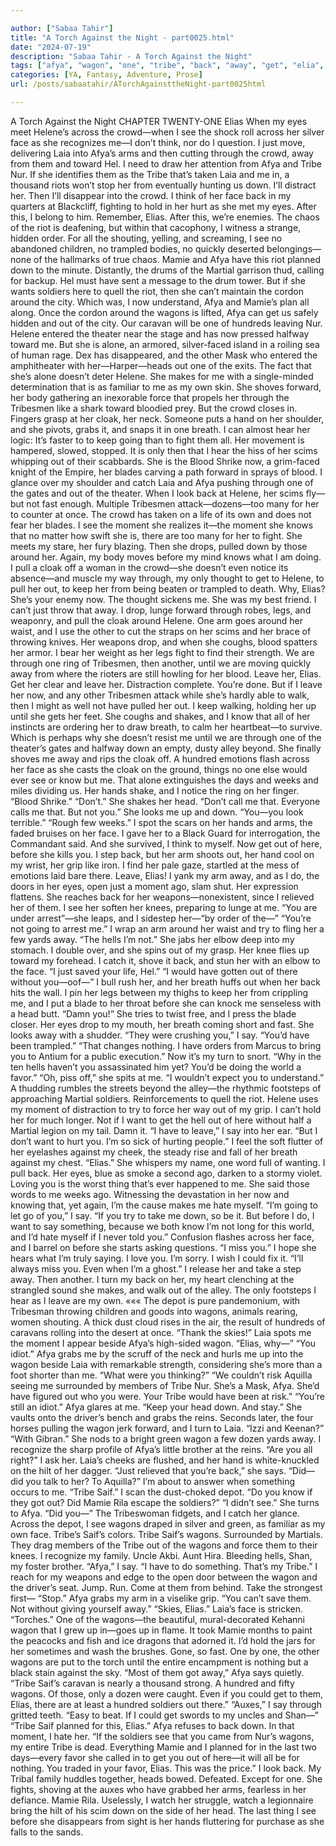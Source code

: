 ```yaml
---

author: ["Sabaa Tahir"]
title: "A Torch Against the Night - part0025.html"
date: "2024-07-19"
description: "Sabaa Tahir - A Torch Against the Night"
tags: ["afya", "wagon", "one", "tribe", "back", "away", "get", "elia", "see", "face", "laia", "arm", "say", "helene", "mamie", "around", "hand", "moment", "know", "leave", "eye", "across", "riot", "soldier", "hundred"]
categories: [YA, Fantasy, Adventure, Prose]
url: /posts/sabaatahir/ATorchAgainsttheNight-part0025html

---
```



A Torch Against the Night
CHAPTER TWENTY-ONE
Elias
When my eyes meet Helene’s across the crowd—when I see the shock roll across her silver face as she recognizes me—I don’t think, nor do I question. I just move, delivering Laia into Afya’s arms and then cutting through the crowd, away from them and toward Hel. I need to draw her attention from Afya and Tribe Nur. If she identifies them as the Tribe that’s taken Laia and me in, a thousand riots won’t stop her from eventually hunting us down.
I’ll distract her. Then I’ll disappear into the crowd. I think of her face back in my quarters at Blackcliff, fighting to hold in her hurt as she met my eyes. After this, I belong to him. Remember, Elias. After this, we’re enemies.
The chaos of the riot is deafening, but within that cacophony, I witness a strange, hidden order. For all the shouting, yelling, and screaming, I see no abandoned children, no trampled bodies, no quickly deserted belongings—none of the hallmarks of true chaos.
Mamie and Afya have this riot planned down to the minute.
Distantly, the drums of the Martial garrison thud, calling for backup. Hel must have sent a message to the drum tower. But if she wants soldiers here to quell the riot, then she can’t maintain the cordon around the city.
Which was, I now understand, Afya and Mamie’s plan all along.
Once the cordon around the wagons is lifted, Afya can get us safely hidden and out of the city. Our caravan will be one of hundreds leaving Nur.
Helene entered the theater near the stage and has now pressed halfway toward me. But she is alone, an armored, silver-faced island in a roiling sea of human rage. Dex has disappeared, and the other Mask who entered the amphitheater with her—Harper—heads out one of the exits.
The fact that she’s alone doesn’t deter Helene. She makes for me with a single-minded determination that is as familiar to me as my own skin. She shoves forward, her body gathering an inexorable force that propels her through the Tribesmen like a shark toward bloodied prey. But the crowd closes in. Fingers grasp at her cloak, her neck. Someone puts a hand on her shoulder, and she pivots, grabs it, and snaps it in one breath. I can almost hear her logic: It’s faster to to keep going than to fight them all.
Her movement is hampered, slowed, stopped. It is only then that I hear the hiss of her scims whipping out of their scabbards. She is the Blood Shrike now, a grim-faced knight of the Empire, her blades carving a path forward in sprays of blood.
I glance over my shoulder and catch Laia and Afya pushing through one of the gates and out of the theater. When I look back at Helene, her scims fly—but not fast enough. Multiple Tribesmen attack—dozens—too many for her to counter at once. The crowd has taken on a life of its own and does not fear her blades. I see the moment she realizes it—the moment she knows that no matter how swift she is, there are too many for her to fight.
She meets my stare, her fury blazing. Then she drops, pulled down by those around her.
Again, my body moves before my mind knows what I am doing. I pull a cloak off a woman in the crowd—she doesn’t even notice its absence—and muscle my way through, my only thought to get to Helene, to pull her out, to keep her from being beaten or trampled to death. Why, Elias? She’s your enemy now.
The thought sickens me. She was my best friend. I can’t just throw that away.
I drop, lunge forward through robes, legs, and weaponry, and pull the cloak around Helene. One arm goes around her waist, and I use the other to cut the straps on her scims and her brace of throwing knives. Her weapons drop, and when she coughs, blood spatters her armor. I bear her weight as her legs fight to find their strength. We are through one ring of Tribesmen, then another, until we are moving quickly away from where the rioters are still howling for her blood.
Leave her, Elias. Get her clear and leave her. Distraction complete. You’re done.
But if I leave her now, and any other Tribesmen attack while she’s hardly able to walk, then I might as well not have pulled her out.
I keep walking, holding her up until she gets her feet. She coughs and shakes, and I know that all of her instincts are ordering her to draw breath, to calm her heartbeat—to survive. Which is perhaps why she doesn’t resist me until we are through one of the theater’s gates and halfway down an empty, dusty alley beyond.
She finally shoves me away and rips the cloak off. A hundred emotions flash across her face as she casts the cloak on the ground, things no one else would ever see or know but me. That alone extinguishes the days and weeks and miles dividing us. Her hands shake, and I notice the ring on her finger.
“Blood Shrike.”
“Don’t.” She shakes her head. “Don’t call me that. Everyone calls me that. But not you.” She looks me up and down. “You—you look terrible.”
“Rough few weeks.” I spot the scars on her hands and arms, the faded bruises on her face. I gave her to a Black Guard for interrogation, the Commandant said.
And she survived, I think to myself. Now get out of here, before she kills you.
I step back, but her arm shoots out, her hand cool on my wrist, her grip like iron. I find her pale gaze, startled at the mess of emotions laid bare there. Leave, Elias!
I yank my arm away, and as I do, the doors in her eyes, open just a moment ago, slam shut. Her expression flattens. She reaches back for her weapons—nonexistent, since I relieved her of them. I see her soften her knees, preparing to lunge at me.
“You are under arrest”—she leaps, and I sidestep her—“by order of the—”
“You’re not going to arrest me.” I wrap an arm around her waist and try to fling her a few yards away.
“The hells I’m not.” She jabs her elbow deep into my stomach. I double over, and she spins out of my grasp. Her knee flies up toward my forehead.
I catch it, shove it back, and stun her with an elbow to the face. “I just saved your life, Hel.”
“I would have gotten out of there without you—oof—” I bull rush her, and her breath huffs out when her back hits the wall. I pin her legs between my thighs to keep her from crippling me, and I put a blade to her throat before she can knock me senseless with a head butt.
“Damn you!” She tries to twist free, and I press the blade closer. Her eyes drop to my mouth, her breath coming short and fast. She looks away with a shudder.
“They were crushing you,” I say. “You’d have been trampled.”
“That changes nothing. I have orders from Marcus to bring you to Antium for a public execution.”
Now it’s my turn to snort. “Why in the ten hells haven’t you assassinated him yet? You’d be doing the world a favor.”
“Oh, piss off,” she spits at me. “I wouldn’t expect you to understand.”
A thudding rumbles the streets beyond the alley—the rhythmic footsteps of approaching Martial soldiers. Reinforcements to quell the riot.
Helene uses my moment of distraction to try to force her way out of my grip. I can’t hold her for much longer. Not if I want to get the hell out of here without half a Martial legion on my tail. Damn it.
“I have to leave,” I say into her ear. “But I don’t want to hurt you. I’m so sick of hurting people.” I feel the soft flutter of her eyelashes against my cheek, the steady rise and fall of her breath against my chest.
“Elias.” She whispers my name, one word full of wanting.
I pull back. Her eyes, blue as smoke a second ago, darken to a stormy violet. Loving you is the worst thing that’s ever happened to me. She said those words to me weeks ago. Witnessing the devastation in her now and knowing that, yet again, I’m the cause makes me hate myself.
“I’m going to let go of you,” I say. “If you try to take me down, so be it. But before I do, I want to say something, because we both know I’m not long for this world, and I’d hate myself if I never told you.” Confusion flashes across her face, and I barrel on before she starts asking questions. “I miss you.” I hope she hears what I’m truly saying. I love you. I’m sorry. I wish I could fix it. “I’ll always miss you. Even when I’m a ghost.”
I release her and take a step away. Then another. I turn my back on her, my heart clenching at the strangled sound she makes, and walk out of the alley.
The only footsteps I hear as I leave are my own.
«««
The depot is pure pandemonium, with Tribesman throwing children and goods into wagons, animals rearing, women shouting. A thick dust cloud rises in the air, the result of hundreds of caravans rolling into the desert at once.
“Thank the skies!” Laia spots me the moment I appear beside Afya’s high-sided wagon. “Elias, why—”
“You idiot.” Afya grabs me by the scruff of the neck and hurls me up into the wagon beside Laia with remarkable strength, considering she’s more than a foot shorter than me. “What were you thinking?”
“We couldn’t risk Aquilla seeing me surrounded by members of Tribe Nur. She’s a Mask, Afya. She’d have figured out who you were. Your Tribe would have been at risk.”
“You’re still an idiot.” Afya glares at me. “Keep your head down. And stay.”
She vaults onto the driver’s bench and grabs the reins. Seconds later, the four horses pulling the wagon jerk forward, and I turn to Laia.
“Izzi and Keenan?”
“With Gibran.” She nods to a bright green wagon a few dozen yards away. I recognize the sharp profile of Afya’s little brother at the reins.
“Are you all right?” I ask her. Laia’s cheeks are flushed, and her hand is white-knuckled on the hilt of her dagger.
“Just relieved that you’re back,” she says. “Did—did you talk to her? To Aquilla?”
I’m about to answer when something occurs to me. “Tribe Saif.” I scan the dust-choked depot. “Do you know if they got out? Did Mamie Rila escape the soldiers?”
“I didn’t see.” She turns to Afya. “Did you—”
The Tribeswoman fidgets, and I catch her glance. Across the depot, I see wagons draped in silver and green, as familiar as my own face. Tribe’s Saif’s colors. Tribe Saif’s wagons.
Surrounded by Martials.
They drag members of the Tribe out of the wagons and force them to their knees. I recognize my family. Uncle Akbi. Aunt Hira. Bleeding hells, Shan, my foster brother.
“Afya,” I say. “I have to do something. That’s my Tribe.” I reach for my weapons and edge to the open door between the wagon and the driver’s seat. Jump. Run. Come at them from behind. Take the strongest first—
“Stop.” Afya grabs my arm in a viselike grip. “You can’t save them. Not without giving yourself away.”
“Skies, Elias.” Laia’s face is stricken. “Torches.”
One of the wagons—the beautiful, mural-decorated Kehanni wagon that I grew up in—goes up in flame. It took Mamie months to paint the peacocks and fish and ice dragons that adorned it. I’d hold the jars for her sometimes and wash the brushes. Gone, so fast. One by one, the other wagons are put to the torch until the entire encampment is nothing but a black stain against the sky.
“Most of them got away,” Afya says quietly. “Tribe Saif’s caravan is nearly a thousand strong. A hundred and fifty wagons. Of those, only a dozen were caught. Even if you could get to them, Elias, there are at least a hundred soldiers out there.”
“Auxes,” I say through gritted teeth. “Easy to beat. If I could get swords to my uncles and Shan—”
“Tribe Saif planned for this, Elias.” Afya refuses to back down. In that moment, I hate her. “If the soldiers see that you came from Nur’s wagons, my entire Tribe is dead. Everything Mamie and I planned for in the last two days—every favor she called in to get you out of here—it will all be for nothing. You traded in your favor, Elias. This was the price.”
I look back. My Tribal family huddles together, heads bowed. Defeated.
Except for one. She fights, shoving at the auxes who have grabbed her arms, fearless in her defiance. Mamie Rila.
Uselessly, I watch her struggle, watch a legionnaire bring the hilt of his scim down on the side of her head. The last thing I see before she disappears from sight is her hands fluttering for purchase as she falls to the sands.
